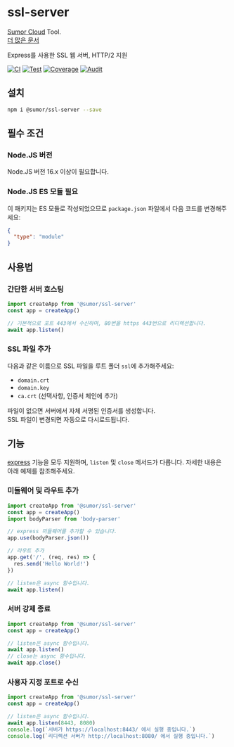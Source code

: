 # ssl-server

[Sumor Cloud](https://sumor.cloud) Tool.  
[더 많은 문서](https://sumor.cloud/ssl-server)

Express를 사용한 SSL 웹 서버, HTTP/2 지원

[![CI](https://github.com/sumor-cloud/ssl-server/actions/workflows/ci.yml/badge.svg)](https://github.com/sumor-cloud/ssl-server/actions/workflows/ci.yml)
[![Test](https://github.com/sumor-cloud/ssl-server/actions/workflows/ut.yml/badge.svg)](https://github.com/sumor-cloud/ssl-server/actions/workflows/ut.yml)
[![Coverage](https://github.com/sumor-cloud/ssl-server/actions/workflows/coverage.yml/badge.svg)](https://github.com/sumor-cloud/ssl-server/actions/workflows/coverage.yml)
[![Audit](https://github.com/sumor-cloud/ssl-server/actions/workflows/audit.yml/badge.svg)](https://github.com/sumor-cloud/ssl-server/actions/workflows/audit.yml)

## 설치

```bash
npm i @sumor/ssl-server --save
```

## 필수 조건

### Node.JS 버전

Node.JS 버전 16.x 이상이 필요합니다.

### Node.JS ES 모듈 필요

이 패키지는 ES 모듈로 작성되었으므로 `package.json` 파일에서 다음 코드를 변경해주세요:

```json
{
  "type": "module"
}
```

## 사용법

### 간단한 서버 호스팅

```javascript
import createApp from '@sumor/ssl-server'
const app = createApp()

// 기본적으로 포트 443에서 수신하며, 80번을 https 443번으로 리디렉션합니다.
await app.listen()
```

### SSL 파일 추가

다음과 같은 이름으로 SSL 파일을 루트 폴더 `ssl`에 추가해주세요:

- `domain.crt`
- `domain.key`
- `ca.crt` (선택사항, 인증서 체인에 추가)

파일이 없으면 서버에서 자체 서명된 인증서를 생성합니다.  
SSL 파일이 변경되면 자동으로 다시로드됩니다.

## 기능

[express](https://www.npmjs.com/package/express) 기능을 모두 지원하며, `listen` 및 `close` 메서드가 다릅니다. 자세한 내용은 아래 예제를 참조해주세요.

### 미들웨어 및 라우트 추가

```javascript
import createApp from '@sumor/ssl-server'
const app = createApp()
import bodyParser from 'body-parser'

// express 미들웨어를 추가할 수 있습니다.
app.use(bodyParser.json())

// 라우트 추가
app.get('/', (req, res) => {
  res.send('Hello World!')
})

// listen은 async 함수입니다.
await app.listen()
```

### 서버 강제 종료

```javascript
import createApp from '@sumor/ssl-server'
const app = createApp()

// listen은 async 함수입니다.
await app.listen()
// close는 async 함수입니다.
await app.close()
```

### 사용자 지정 포트로 수신

```javascript
import createApp from '@sumor/ssl-server'
const app = createApp()

// listen은 async 함수입니다.
await app.listen(8443, 8080)
console.log(`서버가 https://localhost:8443/ 에서 실행 중입니다.`)
console.log(`리디렉션 서버가 http://localhost:8080/ 에서 실행 중입니다.`)
```
